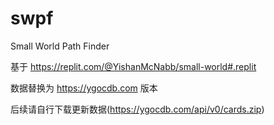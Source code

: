 # swpf
Small World Path Finder

基于 https://replit.com/@YishanMcNabb/small-world#.replit

数据替换为 https://ygocdb.com 版本

后续请自行下载更新数据(https://ygocdb.com/api/v0/cards.zip)
